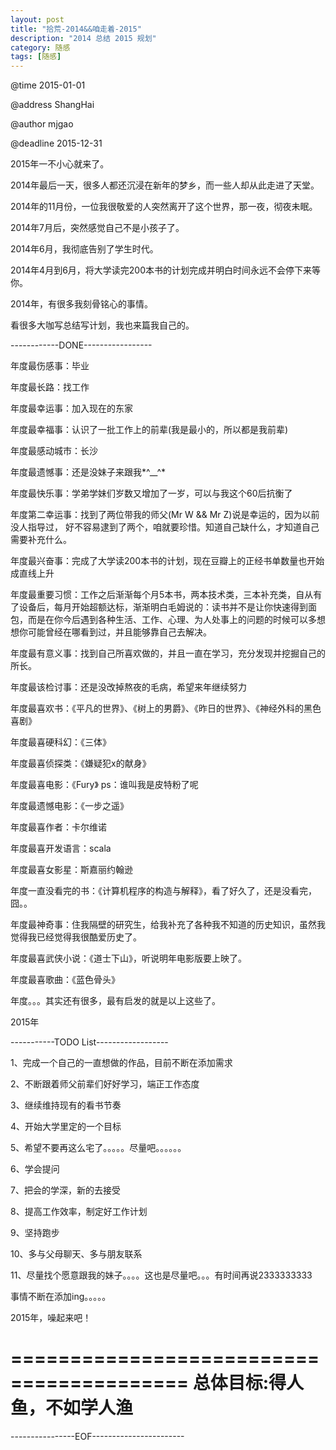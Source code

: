 ```yaml
---
layout: post
title: "拾荒-2014&&咱走着-2015"
description: "2014 总结 2015 规划"
category: 随感
tags: [随感]
---
```


@time 2015-01-01

@address ShangHai

@author mjgao

@deadline 2015-12-31

2015年一不小心就来了。

2014年最后一天，很多人都还沉浸在新年的梦乡，而一些人却从此走进了天堂。

2014年的11月份，一位我很敬爱的人突然离开了这个世界，那一夜，彻夜未眠。

2014年7月后，突然感觉自己不是小孩子了。

2014年6月，我彻底告别了学生时代。

2014年4月到6月，将大学读完200本书的计划完成并明白时间永远不会停下来等你。

2014年，有很多我刻骨铭心的事情。

看很多大咖写总结写计划，我也来篇我自己的。

------------DONE-----------------

年度最伤感事：毕业

年度最长路：找工作

年度最幸运事：加入现在的东家

年度最幸福事：认识了一批工作上的前辈(我是最小的，所以都是我前辈)

年度最感动城市：长沙

年度最遗憾事：还是没妹子来跟我*^__^*

年度最快乐事：学弟学妹们岁数又增加了一岁，可以与我这个60后抗衡了

年度第二幸运事：找到了两位带我的师父(Mr W && Mr Z)说是幸运的，因为以前没人指导过，
好不容易逮到了两个，咱就要珍惜。知道自己缺什么，才知道自己需要补充什么。

年度最兴奋事：完成了大学读200本书的计划，现在豆瓣上的正经书单数量也开始成直线上升

年度最重要习惯：工作之后渐渐每个月5本书，两本技术类，三本补充类，自从有了设备后，每月开始超额达标，渐渐明白毛姆说的：读书并不是让你快速得到面包，而是在你今后遇到各种生活、工作、心理、为人处事上的问题的时候可以多想想你可能曾经在哪看到过，并且能够靠自己去解决。

年度最有意义事：找到自己所喜欢做的，并且一直在学习，充分发现并挖掘自己的所长。

年度最该检讨事：还是没改掉熬夜的毛病，希望来年继续努力

年度最喜欢书：《平凡的世界》、《树上的男爵》、《昨日的世界》、《神经外科的黑色喜剧》

年度最喜硬科幻：《三体》

年度最喜侦探类：《嫌疑犯x的献身》

年度最喜电影：《Fury》 ps：谁叫我是皮特粉了呢

年度最遗憾电影：《一步之遥》

年度最喜作者：卡尔维诺

年度最喜开发语言：scala

年度最喜女影星：斯嘉丽约翰逊

年度一直没看完的书：《计算机程序的构造与解释》，看了好久了，还是没看完，囧。。

年度最神奇事：住我隔壁的研究生，给我补充了各种我不知道的历史知识，虽然我觉得我已经觉得我很酷爱历史了。

年度最喜武侠小说：《道士下山》，听说明年电影版要上映了。

年度最喜歌曲：《蓝色骨头》

年度。。。其实还有很多，最有启发的就是以上这些了。

2015年

-----------TODO List------------------

1、完成一个自己的一直想做的作品，目前不断在添加需求

2、不断跟着师父前辈们好好学习，端正工作态度

3、继续维持现有的看书节奏

4、开始大学里定的一个目标

5、希望不要再这么宅了。。。。。尽量吧。。。。。。

6、学会提问

7、把会的学深，新的去接受

8、提高工作效率，制定好工作计划

9、坚持跑步

10、多与父母聊天、多与朋友联系

11、尽量找个愿意跟我的妹子。。。。这也是尽量吧。。。有时间再说2333333333

事情不断在添加ing。。。。。

2015年，噪起来吧！

=========================================
总体目标:得人鱼，不如学人渔
=========================================

----------------EOF-----------------------




































                 
